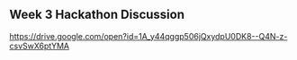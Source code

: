 ## Week 3 Hackathon Discussion

https://drive.google.com/open?id=1A_y44qggp506jQxydpU0DK8--Q4N-z-csvSwX6ptYMA